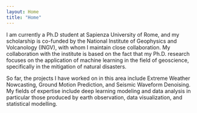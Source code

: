 ```yaml
---
layout: Home
title: "Home"
---
```


I am currently a Ph.D student at Sapienza University of Rome, and my scholarship is co-funded by the National Institute of Geophysics and Volcanology (INGV), with whom I maintain close collaboration. My collaboration with the institute is based on the fact that my Ph.D. research focuses on the application of machine learning in the field of geoscience, specifically in the mitigation of natural disasters. 

So far, the projects I have worked on in this area include Extreme Weather Nowcasting, Ground Motion Prediction, and Seismic Waveform Denoising. My fields of expertise include deep learning modeling and data analysis in particular those produced by earth observation, data visualization, and statistical modelling.
